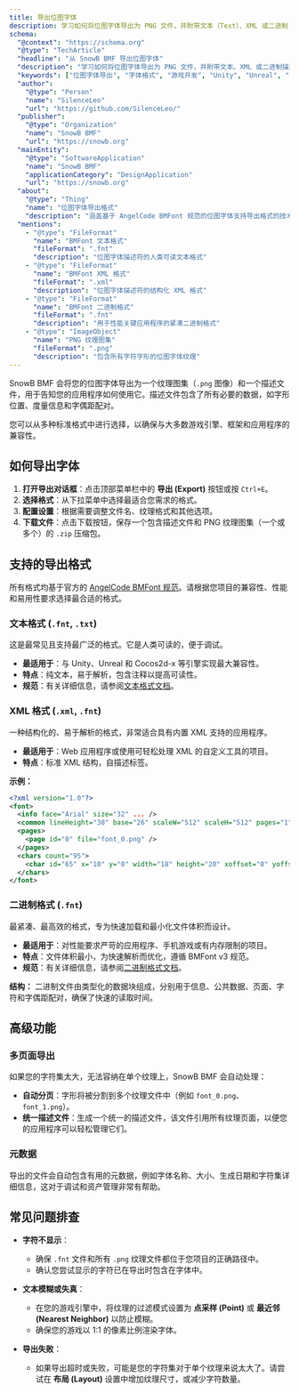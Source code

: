 ```yaml
---
title: 导出位图字体
description: 学习如何将位图字体导出为 PNG 文件，并附带文本（Text）、XML 或二进制（Binary）描述文件，以便在 Unity、Unreal 和 Godot 等游戏引擎中使用。
schema:
  "@context": "https://schema.org"
  "@type": "TechArticle"
  "headline": "从 SnowB BMF 导出位图字体"
  "description": "学习如何将位图字体导出为 PNG 文件，并附带文本、XML 或二进制描述文件，以便在 Unity、Unreal 和 Godot 等游戏引擎中使用。"
  "keywords": ["位图字体导出", "字体格式", "游戏开发", "Unity", "Unreal", "Godot", "BMFont", "纹理图集", "fnt格式", "XML格式", "二进制格式"]
  "author":
    "@type": "Person"
    "name": "SilenceLeo"
    "url": "https://github.com/SilenceLeo/"
  "publisher":
    "@type": "Organization"
    "name": "SnowB BMF"
    "url": "https://snowb.org"
  "mainEntity":
    "@type": "SoftwareApplication"
    "name": "SnowB BMF"
    "applicationCategory": "DesignApplication"
    "url": "https://snowb.org"
  "about":
    "@type": "Thing"
    "name": "位图字体导出格式"
    "description": "涵盖基于 AngelCode BMFont 规范的位图字体支持导出格式的技术文档，包括文本、XML 和二进制格式"
  "mentions":
    - "@type": "FileFormat"
      "name": "BMFont 文本格式"
      "fileFormat": ".fnt"
      "description": "位图字体描述符的人类可读文本格式"
    - "@type": "FileFormat"
      "name": "BMFont XML 格式"
      "fileFormat": ".xml"
      "description": "位图字体描述符的结构化 XML 格式"
    - "@type": "FileFormat"
      "name": "BMFont 二进制格式"
      "fileFormat": ".fnt"
      "description": "用于性能关键应用程序的紧凑二进制格式"
    - "@type": "ImageObject"
      "name": "PNG 纹理图集"
      "fileFormat": ".png"
      "description": "包含所有字符字形的位图字体纹理"
---
```


SnowB BMF 会将您的位图字体导出为一个纹理图集（`.png` 图像）和一个描述文件，用于告知您的应用程序如何使用它。描述文件包含了所有必要的数据，如字形位置、度量信息和字偶距配对。

您可以从多种标准格式中进行选择，以确保与大多数游戏引擎、框架和应用程序的兼容性。

## 如何导出字体

1.  **打开导出对话框**：点击顶部菜单栏中的 **导出 (Export)** 按钮或按 `Ctrl+E`。
2.  **选择格式**：从下拉菜单中选择最适合您需求的格式。
3.  **配置设置**：根据需要调整文件名、纹理格式和其他选项。
4.  **下载文件**：点击下载按钮，保存一个包含描述文件和 PNG 纹理图集（一个或多个）的 `.zip` 压缩包。

## 支持的导出格式

所有格式均基于官方的 [AngelCode BMFont 规范](http://www.angelcode.com/products/bmfont/doc/file_format.html)。请根据您项目的兼容性、性能和易用性要求选择最合适的格式。

### 文本格式 (`.fnt`, `.txt`)

这是最常见且支持最广泛的格式。它是人类可读的，便于调试。

- **最适用于**：与 Unity、Unreal 和 Cocos2d-x 等引擎实现最大兼容性。
- **特点**：纯文本，易于解析，包含注释以提高可读性。
- **规范**：有关详细信息，请参阅[文本格式文档](https://www.angelcode.com/products/bmfont/doc/file_format.html#tags)。

### XML 格式 (`.xml`, `.fnt`)

一种结构化的、易于解析的格式，非常适合具有内置 XML 支持的应用程序。

- **最适用于**：Web 应用程序或使用可轻松处理 XML 的自定义工具的项目。
- **特点**：标准 XML 结构，自描述标签。

**示例：**
```xml
<?xml version="1.0"?>
<font>
  <info face="Arial" size="32" ... />
  <common lineHeight="38" base="26" scaleW="512" scaleH="512" pages="1" ... />
  <pages>
    <page id="0" file="font_0.png" />
  </pages>
  <chars count="95">
    <char id="65" x="10" y="0" width="18" height="20" xoffset="0" yoffset="6" ... />
  </chars>
</font>
```

### 二进制格式 (`.fnt`)

最紧凑、最高效的格式，专为快速加载和最小化文件体积而设计。

- **最适用于**：对性能要求严苛的应用程序、手机游戏或有内存限制的项目。
- **特点**：文件体积最小，为快速解析而优化，遵循 BMFont v3 规范。
- **规范**：有关详细信息，请参阅[二进制格式文档](https://www.angelcode.com/products/bmfont/doc/file_format.html#bin)。

**结构：**
二进制文件由类型化的数据块组成，分别用于信息、公共数据、页面、字符和字偶距配对，确保了快速的读取时间。

## 高级功能

### 多页面导出

如果您的字符集太大，无法容纳在单个纹理上，SnowB BMF 会自动处理：

- **自动分页**：字形将被分割到多个纹理文件中（例如 `font_0.png`、`font_1.png`）。
- **统一描述文件**：生成一个统一的描述文件，该文件引用所有纹理页面，以便您的应用程序可以轻松管理它们。

### 元数据

导出的文件会自动包含有用的元数据，例如字体名称、大小、生成日期和字符集详细信息，这对于调试和资产管理非常有帮助。

## 常见问题排查

-   **字符不显示**：
    -   确保 `.fnt` 文件和所有 `.png` 纹理文件都位于您项目的正确路径中。
    -   确认您尝试显示的字符已在导出时包含在字体中。

-   **文本模糊或失真**：
    -   在您的游戏引擎中，将纹理的过滤模式设置为 **点采样 (Point)** 或 **最近邻 (Nearest Neighbor)** 以防止模糊。
    -   确保您的游戏以 1:1 的像素比例渲染字体。

-   **导出失败**：
    -   如果导出超时或失败，可能是您的字符集对于单个纹理来说太大了。请尝试在 **布局 (Layout)** 设置中增加纹理尺寸，或减少字符数量。
